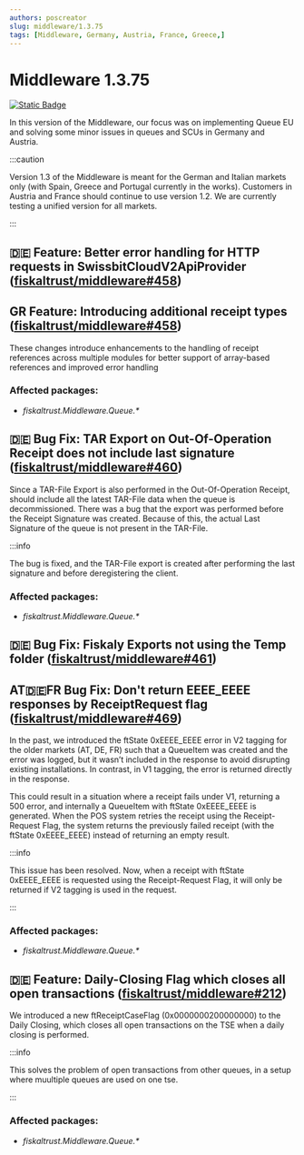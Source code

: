 ```yaml
---
authors: poscreator
slug: middleware/1.3.75
tags: [Middleware, Germany, Austria, France, Greece,]
---
```


# Middleware 1.3.75
 [![Static Badge](https://img.shields.io/badge/milestone-v1.3.75-green?logo=github)](https://github.com/fiskaltrust/middleware/milestone/7?closed=1)

 
In this version of the Middleware, our focus was on implementing Queue EU and solving some minor issues in queues and SCUs in Germany and Austria.
<!--truncate-->

:::caution

Version 1.3 of the Middleware is meant for the German and Italian markets only (with Spain, Greece and Portugal currently in the works).
Customers in Austria and France should continue to use version 1.2.
We are currently testing a unified version for all markets.

:::

## 🇩🇪 Feature: Better error handling for HTTP requests in SwissbitCloudV2ApiProvider ([fiskaltrust/middleware#458](https://github.com/fiskaltrust/middleware/issues/458))
## GR Feature: Introducing additional receipt types ([fiskaltrust/middleware#458](https://github.com/fiskaltrust/middleware/issues/458))

These changes introduce enhancements to the handling of receipt references across multiple modules for better support of array-based references and improved error handling

### Affected packages:
- _fiskaltrust.Middleware.Queue.*_
  
## 🇩🇪 Bug Fix: TAR Export on Out-Of-Operation Receipt does not include last signature  ([fiskaltrust/middleware#460](https://github.com/fiskaltrust/middleware/issues/460))

Since a TAR-File Export is also performed in the Out-Of-Operation Receipt, should include  all the latest TAR-File data when the queue is decommissioned.
There was a bug that the export was performed before the Receipt Signature was created. Because of this, the actual Last Signature of the queue is not present in the TAR-File.

:::info

The bug is fixed, and the TAR-File export is created after performing the last signature and before deregistering the client.

### Affected packages:
- _fiskaltrust.Middleware.Queue.*_
  
## 🇩🇪 Bug Fix: Fiskaly Exports not using the Temp folder ([fiskaltrust/middleware#461](https://github.com/fiskaltrust/middleware/issues/461))
## AT🇩🇪FR Bug Fix: Don't return EEEE_EEEE responses by ReceiptRequest flag ([fiskaltrust/middleware#469](https://github.com/fiskaltrust/middleware/issues/469))

In the past, we introduced the ftState 0xEEEE_EEEE error in V2 tagging for the older markets (AT, DE, FR) such that a QueueItem was created and the error was logged, but it wasn’t included in the response to avoid disrupting existing installations. In contrast, in V1 tagging, the error is returned directly in the response.

This could result in a situation where a receipt fails under V1, returning a 500 error, and internally a QueueItem with ftState 0xEEEE_EEEE is generated. When the POS system retries the receipt using the Receipt-Request Flag, the system returns the previously failed receipt (with the ftState 0xEEEE_EEEE) instead of returning an empty result.

:::info

This issue has been resolved. Now, when a receipt with ftState 0xEEEE_EEEE is requested using the Receipt-Request Flag, it will only be returned if V2 tagging is used in the request.

:::

### Affected packages:
- _fiskaltrust.Middleware.Queue.*_
## 🇩🇪 Feature: Daily-Closing Flag which closes all open transactions ([fiskaltrust/middleware#212](https://github.com/fiskaltrust/middleware/issues/212))

We introduced a new ftReceiptCaseFlag (0x0000000200000000) to the Daily Closing, which closes all open transactions on the TSE when a daily closing is performed.

:::info

This solves the problem of open transactions from other queues, in a setup where  muultiple queues are used on one tse.

:::

### Affected packages:
- _fiskaltrust.Middleware.Queue.*_
